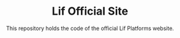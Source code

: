 <h1 align="center">Lif Official Site</h1>
<p align="center">This repository holds the code of the official Lif Platforms website.</p>

